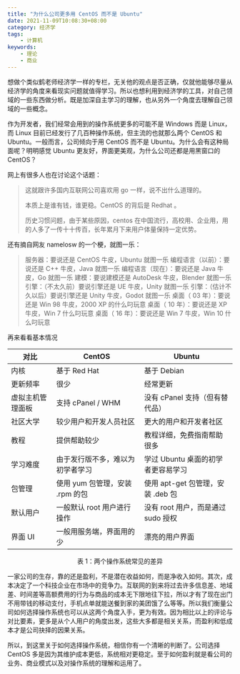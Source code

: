```yaml
---
title: "为什么公司更多用 CentOS 而不是 Ubuntu"
date: 2021-11-09T10:08:30+08:00
category: 经济学
tags:
    - 计算机
keywords:
    - 理论
    - 商业
---
```

想做个类似鹤老师经济学一样的专栏，无关他的观点是否正确，仅就他能够尽量从经济学的角度来看现实问题就值得学习。所以也想利用到经济学的工具，对自己领域的一些东西做分析。既是加深自主学习的理解，也从另外一个角度去理解自己领域的一些概念。



作为开发者，我们经常会用到的操作系统更多的可能不是 Windows 而是 Linux，而 Linux 目前已经发行了几百种操作系统，但主流的也就那么两个 CentOS 和 Ubuntu。一般而言，公司倾向于用 CentOS 而不是 Ubuntu。为什么会有这种局面呢？明明感觉 Ubuntu 更友好，界面更美观，为什么公司还都是用黑窗口的 CentOS？



网上有很多人也在讨论这个话题：

> 这就跟许多国内互联网公司喜欢用 go 一样，说不出什么道理的。
>
> 本质上是谁有钱，谁更稳。CentOS 的背后是 Redhat 。
>
> 历史习惯问题，由于某些原因，centos 在中国流行，高校用、企业用，用的人多了一传十十传百，长年累月下来用户体量保持一定优势。



还有摘自网友 namelosw 的一个梗，就图一乐：

> 服务器：要说还是 CentOS 牛皮，Ubuntu 就图一乐
> 编程语言（以前）：要说还是 C++ 牛皮，Java 就图一乐
> 编程语言（现在）：要说还是 Java 牛皮，Go 就图一乐
> 建模：要说建模还是 AutoDesk 牛皮，Blender 就图一乐
> 引擎：（不太久前）要说引擎还是 UE 牛皮，Unity 就图一乐
> 引擎：（估计不久以后）要说引擎还是 Unity 牛皮，Godot 就图一乐
> 桌面（ 03 年）：要说还是 Win 98 牛皮，2000 XP 的什么叼玩意
> 桌面（ 10 年）：要说还是 XP 牛皮，Win 7 什么叼玩意
> 桌面（ 16 年）：要说还是 Win 7 牛皮，Win 10 什么叼玩意



再来看看基本情况

| 对比             | CentOS                           | Ubuntu                             |
| ---------------- | -------------------------------- | ---------------------------------- |
| 内核             | 基于 Red Hat                     | 基于 Debian                        |
| 更新频率         | 很少                             | 经常更新                           |
| 虚拟主机管理面板 | 支持 cPanel / WHM                | 没有 cPanel 支持（但有替代品）     |
| 社区大学         | 较少用户和开发人员社区           | 更大的用户和开发者社区             |
| 教程             | 提供帮助较少                     | 教程详细，免费指南帮助很多         |
| 学习难度         | 由于发行版不多，难以为初学者学习 | 学过 Ubuntu 桌面的初学者更容易学习 |
| 包管理           | 使用 yum 包管理，安装 .rpm 的包  | 使用 apt-get 包管理，安装 .deb 包  |
| 默认用户         | 一般默认 root 用户进行操作       | 没有 root 用户，而是通过 sudo 授权 |
| 界面 UI          | 一般用服务端，界面用的少         | 漂亮的用户界面                     |

<center>表 1：两个操作系统常见的差异</center>

一家公司的生存，靠的还是盈利，不是潜在收益如何，而是净收入如何。其次，成本决定了一个科技企业在市场中的竞争力。互联网的到来将过去许多信息差、地域差、时间差等高额费用的行为与商品的成本无下限地往下拉，所以才有了现在出门不用带钱的移动支付，手机点单就能送餐到家的美团饿了么等等。所以我们衡量公司如何选择操作系统也可以从这两个角度入手，更为有效。因为相比以上的评论与对比要素，更多是从个人用户的角度出发，这些大多都是相关关系，而盈利和低成本才是公司抉择的因果关系。



所以，到这里关于如何选择操作系统，相信你有一个清晰的判断了。公司选择 CentOS 多是因为其维护成本更低，系统相对更稳定。至于如何盈利就是看公司的业务、商业模式以及对操作系统的理解和运用了。

